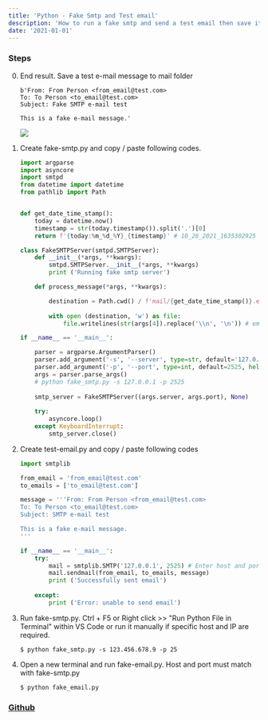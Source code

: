 ```yaml
---
title: 'Python - Fake Smtp and Test email'
description: 'How to run a fake smtp and send a test email then save it to mail folder'
date: '2021-01-01'
---
```

### Steps
0. End result. Save a test e-mail message to mail folder
    ```
    b'From: From Person <from_email@test.com>
    To: To Person <to_email@test.com>
    Subject: Fake SMTP e-mail test

    This is a fake e-mail message.'
    ```
    ![](https://github.com/az-09/python-fake-smtp-test/blob/main/images/0.jpg?raw=true)

1. Create fake-smtp.py and copy / paste following codes.
    ``` python
    import argparse
    import asyncore
    import smtpd
    from datetime import datetime
    from pathlib import Path


    def get_date_time_stamp():
        today = datetime.now()
        timestamp = str(today.timestamp()).split('.')[0]
        return f'{today:%m_%d_%Y}_{timestamp}' # 10_26_2021_1635302925

    class FakeSMTPServer(smtpd.SMTPServer):
        def __init__(*args, **kwargs):
            smtpd.SMTPServer.__init__(*args, **kwargs)
            print ('Running fake smtp server')

        def process_message(*args, **kwargs):

            destination = Path.cwd() / f'mail/{get_date_time_stamp()}.eml'
            
            with open (destination, 'w') as file:
                file.writelines(str(args[4]).replace('\\n', '\n')) # email content only and replace \n to newline

    if __name__ == '__main__':

        parser = argparse.ArgumentParser()
        parser.add_argument('-s', '--server', type=str, default='127.0.0.1', help='server to listen on. Default 127.0.0.1')
        parser.add_argument('-p', '--port', type=int, default=2525, help='port to listen on. Default 2525.')
        args = parser.parse_args()
        # python fake_smtp.py -s 127.0.0.1 -p 2525
        
        smtp_server = FakeSMTPServer((args.server, args.port), None)
        
        try:
            asyncore.loop()
        except KeyboardInterrupt:
            smtp_server.close()

    ```
2. Create test-email.py and copy / paste following codes
    ```python
    import smtplib

    from_email = 'from_email@test.com'
    to_emails = ['to_email@test.com']

    message = '''From: From Person <from_email@test.com>
    To: To Person <to_email@test.com>
    Subject: SMTP e-mail test

    This is a fake e-mail message.
    '''

    if __name__ == '__main__':
        try:
            mail = smtplib.SMTP('127.0.0.1', 2525) # Enter host and port from fake_server.py
            mail.sendmail(from_email, to_emails, message)         
            print ('Successfully sent email')
        
        except:
            print ('Error: unable to send email')
    ``` 

3. Run fake-smtp.py. Ctrl + F5 or Right click >> "Run Python File in Terminal"  within VS Code or run it manually if specific host and IP are required.
    ```
    $ python fake_smtp.py -s 123.456.678.9 -p 25
    ```
 

5. Open a new terminal and run fake-email.py. Host and port must match with fake-smtp.py
    ```
    $ python fake_email.py 
    ```

### [Github](https://github.com/az-09/python-fake-smtp-test.git)
